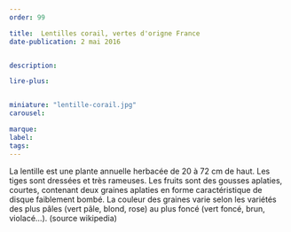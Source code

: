 ```yaml
---
order: 99

title:  Lentilles corail, vertes d'origne France
date-publication: 2 mai 2016


description: 

lire-plus:


miniature: "lentille-corail.jpg"
carousel: 

marque:
label: 
tags: 
---
```


<!--fin-excerpt-->
<!-- *********************************** -->
<!-- **** début contenu détaillé **** -->

La lentille est une plante annuelle herbacée de 20 à 72 cm de haut. Les tiges sont dressées et très rameuses.
Les fruits sont des gousses aplaties, courtes, contenant deux graines aplaties en forme caractéristique de disque faiblement bombé. La couleur des graines varie selon les variétés des plus pâles (vert pâle, blond, rose) au plus foncé (vert foncé, brun, violacé…).
(source wikipedia)

<!-- **** fin contenu détaillé **** -->
<!-- ********************************* -->
